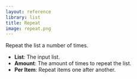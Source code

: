 ```yaml
---
layout: reference
library: list
title: Repeat
image: repeat.png
---
```

Repeat the list a number of times.

* **List**: The input list.
* **Amount**: The amount of times to repeat the list.
* **Per Item**: Repeat items one after another.
